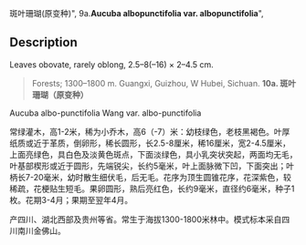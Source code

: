 斑叶珊瑚(原变种)",
9a.**Aucuba albopunctifolia var. albopunctifolia**",

## Description
Leaves obovate, rarely oblong, 2.5–8(–16) × 2–4.5 cm.

> Forests; 1300–1800 m. Guangxi, Guizhou, W Hubei, Sichuan.
**10a. 斑叶珊瑚（原变种）**

Aucuba albo-punctifolia Wang var. albo-punctifolia

常绿灌木，高1-2米，稀为小乔木，高6（-7）米：幼枝绿色，老枝黑褐色。叶厚纸质或近于革质，倒卵形，稀长圆形，长2.5-8厘米，稀16厘米，宽2-4.5厘米，上面亮绿色，具白色及淡黄色斑点，下面淡绿色，具小乳突状突起，两面均无毛，叶基部楔形或近于圆形，先端锐尖，长约5毫米，叶上面脉微下凹，下面突出；叶柄长7-20毫米，幼时散生细伏毛，后无毛。花序为顶生圆锥花序，花深紫色，较稀疏，花梗贴生短毛。果卵圆形，熟后亮红色，长约9毫米，直径约6毫米，种子1枚。花期3-4月；果期至翌年4月。

产四川、湖北西部及贵州等省。常生于海拔1300-1800米林中。模式标本采自四川南川金佛山。
